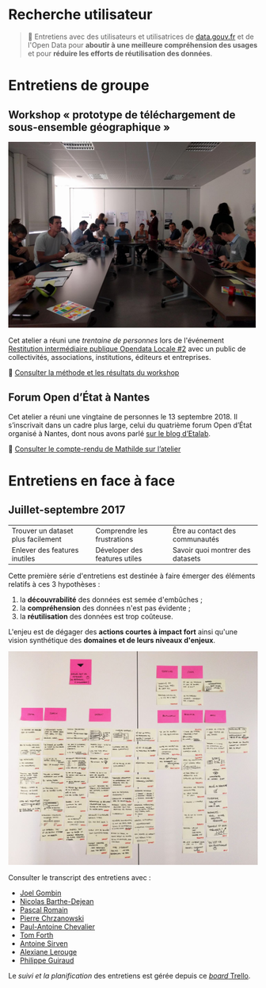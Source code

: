 # Recherche utilisateur

> 🎤 Entretiens avec des utilisateurs et utilisatrices de [data.gouv.fr][datagouv] et de l'Open Data pour **aboutir à une meilleure compréhension des usages** et pour **réduire les efforts de réutilisation des données**.

# Entretiens de groupe

## Workshop « prototype de téléchargement de sous-ensemble géographique »

<img src="workshops/20171004-opendatalocale/workshop.jpg" width="500">

Cet atelier a réuni une _trentaine de personnes_ lors de l'événement [Restitution intermédiaire publique Opendata Locale #2](http://www.opendatafrance.net/2017/09/05/restitution-intermediaire-publique-opendatalocale-2/) avec un public de collectivités, associations, institutions, éditeurs et entreprises.

📝 [Consulter la méthode et les résultats du workshop](workshops/20171004-opendatalocale/index.md)

## Forum Open d’État à Nantes

Cet atelier a réuni une vingtaine de personnes le 13 septembre 2018. Il s’inscrivait dans un cadre plus large, celui du quatrième forum Open d’État organisé à Nantes, dont nous avons parlé [sur le blog d’Etalab](https://www.etalab.gouv.fr/opengov-forum-open-detat-4-cuisinez-les-algorithmes-un-outil-de-mediation-numerique).

👀 [Consulter le compte-rendu de Mathilde sur l’atelier](workshops/20180913-open-etat-nantes/index.md)

# Entretiens en face à face

## Juillet-septembre 2017

| | | |
| --- | --- | --- |
| Trouver un dataset plus facilement | Comprendre les frustrations  | Être au contact des communautés |
| Enlever des features inutiles | Déveloper des features utiles | Savoir quoi montrer des datasets |

Cette première série d'entretiens est destinée à faire émerger des éléments relatifs à ces 3 hypothèses :

1. la **découvrabilité** des données est semée d'embûches ;
2. la **compréhension** des données n'est pas évidente ;
3. la **réutilisation** des données est trop coûteuse.

L'enjeu est de dégager des **actions courtes à impact fort** ainsi qu'une vision synthétique des **domaines et de leurs niveaux d'enjeux**.

![](interviews/summary-201710.jpg)

Consulter le transcript des entretiens avec :

* [Joel Gombin](interviews/20170711-joel/index.md)
* [Nicolas Barthe-Dejean](interviews/20170711-nicolas/index.md)
* [Pascal Romain](interviews/20170711-pascal/index.md)
* [Pierre Chrzanowski](interviews/20170713-pierre/index.md)
* [Paul-Antoine Chevalier](interviews/20170803-paul-antoine/index.md)
* [Tom Forth](interviews/20170817-tom/index.md)
* [Antoine Sirven](interviews/20170824-antoine/index.md)
* [Alexiane Lerouge](interviews/20170904-alexiane/index.md)
* [Philippe Guiraud](interviews/20170904-philippe/index.md)

Le _suivi et la planification_ des entretiens est gérée depuis ce [_board_ Trello][].

[datagouv]: https://data.gouv.fr/
[_board_ Trello]: https://trello.com/b/ENhCEfJL
